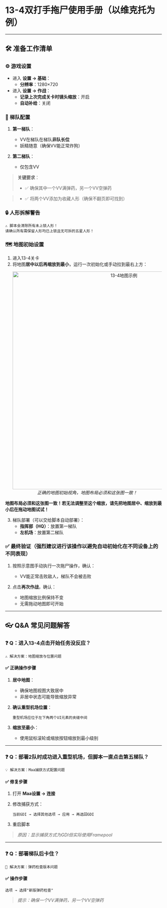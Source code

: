 # 13-4双打手拖尸使用手册（以维克托为例）

---

## 🛠 准备工作清单

### ⚙️ 游戏设置

- 进入 **设置 → 基础**：
  - **分辨率**：1280×720
- 进入 **设置 → 作战**：
  - **记录上次完成关卡时镜头缩放**：开启
  - **自动补给**：关闭

### 👥 梯队配置

1. **第一梯队**：
   - VV在梯队在梯队**非队长位**
   - 妖精随意（确保VV能正常炸狗）

2. **第二梯队**：
   - 仅包含VV

> **关键要求**：
>
> - ✅ 确保其中一个VV满弹药，另一个VV空弹药

> - ✅ 将两个VV添加为收藏人形（确保不翻页即可找到）

### 🔒 人形拆解警告

```!
⚠️ 脚本会清除所有未上锁人形！
请确认所有需保留人形均已上锁且无可拆的五星人形！
```

### 🗺 地图初始设置

1. 进入13-4关卡
2. 将地图**居中以后再缩放到最小**，运行一次初始化或手动拉到最右上方：
   <p align="center">
     <img alt="13-4地图示例" src="https://cdn.jsdelivr.net/gh/LeonNagant/MaaGF1_Test/example_img/13-4/map_example134.png" width="700">
     <br><em>正确的地图初始视角，地图布局必须和这张图一致！</em>
   </p>

**地图布局必须和这张图一致！若无法调整至这个缩放，请先把地图居中、缩放到最小后在拖动地图试试！**

3. 梯队部署（可以交给脚本自动部署）：
   - **指挥部（HQ）**：放置第一梯队
   - **左机场**：放置第二梯队

### ✅ 最终验证（强烈建议进行该操作以避免自动初始化在不同设备上的不同表现）

1. 按照示意图手动执行一次拖尸操作，确认：
   - VV能正常击败敌人，梯队不会被击败

2. 点击**再次作战**，确认：
   - 地图缩放比例保持不变
   - 无需拖动地图即可开始

---

## 👓 Q&A 常见问题解答

### ❓ Q：进入13-4点击开始任务没反应？

```!
⚠️ 解决方案：地图缩放与位置问题
```

#### ✅ 正确操作步骤

1. **居中地图**：
   - 确保地图视图大致居中
   - 非居中状态可能导致缩放异常

2. **确认重型机场位置**：

   ```位置要求
   重型机场应位于左下角两个UI元素的夹缝中间
   ```

3. **缩放至最小**：
   - 使用鼠标滚轮或缩放按钮缩放到最小级别

---

### ❓ Q：部署2队时成功进入重型机场，但脚本一直点击第五梯队？

```!
💡 解决方案：Maa捕获方式配置问题
```

#### ✅ 修复步骤

1. 打开 **Maa设置 → 连接**
2. 修改捕获方式：

   ```操作流程
   当前GDI → 选择其他选项 → 应用 → 再选回GDI
   ```

3. 重启脚本

> *原因：显示捕获方式为GDI但实际使用Framepool*

---


### ❓ Q：部署梯队后卡住？

```!
🔧 解决方案：弹药检查版本问题
```

#### ✅ 操作步骤

```设置路径
选项 → 选择"新版弹药检查"
```

> *提示：确保一个VV满弹药，另一个VV空弹药*
